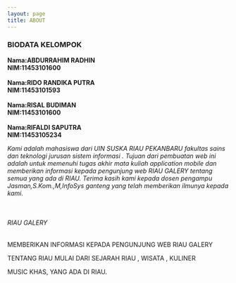 ```yaml
---
layout: page
title: ABOUT
---
```



### BIODATA KELOMPOK
**Nama:ABDURRAHIM RADHIN**<br>
**NIM:11453101600**<br>
<br>
**Nama:RIDO RANDIKA PUTRA**<br>
**NIM:11453101593**<br>
<br>
**Nama:RISAL BUDIMAN**<br>
**NIM:11453101600**<br>
<br>
**Nama:RIFALDI SAPUTRA**<br>
**NIM:11453105234**<br>

_Kami adalah mahasiswa dari UIN SUSKA RIAU PEKANBARU fakultas sains dan teknologi
jurusan sistem informasi . Tujuan dari pembuatan web ini adalah untuk memenuhi 
tugas akhir mata kuliah application mobile dan memberikan informasi kepada 
pengunjung web RIAU GALERY tentang semua yang ada di RIAU. Terima kasih kami kepada
dosen pengampu Jasman,S.Kom.,M,InfoSys ganteng yang telah memberikan ilmunya kepada kami._ 





<br>

###### RIAU GALERY

MEMBERIKAN INFORMASI  KEPADA PENGUNJUNG WEB RIAU GALERY 

TENTANG RIAU MULAI DARI SEJARAH  RIAU , WISATA , KULINER 

MUSIC KHAS, YANG ADA DI RIAU.


<br>

